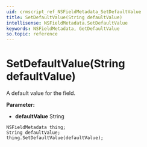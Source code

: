 ```yaml
---
uid: crmscript_ref_NSFieldMetadata_SetDefaultValue
title: SetDefaultValue(String defaultValue)
intellisense: NSFieldMetadata.SetDefaultValue
keywords: NSFieldMetadata, GetDefaultValue
so.topic: reference
---
```


# SetDefaultValue(String defaultValue)

A default value for the field.

**Parameter:** 
 - **defaultValue** String

```crmscript
NSFieldMetadata thing;
String defaultValue;
thing.SetDefaultValue(defaultValue);
```

